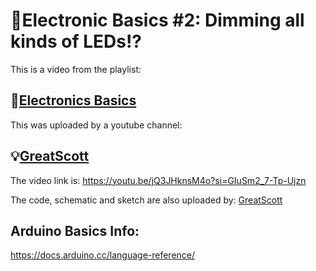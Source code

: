 
# 🎲Electronic Basics #2: Dimming all kinds of LEDs!?

This is a video from the playlist:

🔌[Electronics Basics](https://youtube.com/playlist?list=PLAROrg3NQn7cyu01HpOv5BWo217XWBZu0&si=VdLCcgqE9h_50k6p)
-
This was uploaded by a youtube channel:

💡[GreatScott](https://youtube.com/@greatscottlab?si=hlbHd8CvzHosgsCy)
-
The video link is: 
https://youtu.be/jQ3JHknsM4o?si=GIuSm2_7-Tp-Ujzn

The code, schematic and sketch are also uploaded by: [GreatScott](https://youtube.com/@greatscottlab?si=hlbHd8CvzHosgsCy)

Arduino Basics Info: 
-
https://docs.arduino.cc/language-reference/
